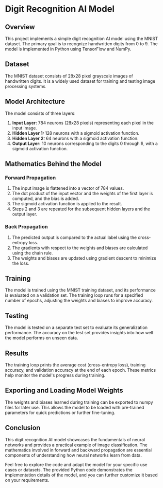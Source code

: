 # Digit Recognition AI Model

## Overview
This project implements a simple digit recognition AI model using the MNIST dataset. The primary goal is to recognize handwritten digits from 0 to 9. The model is implemented in Python using TensorFlow and NumPy.

## Dataset
The MNIST dataset consists of 28x28 pixel grayscale images of handwritten digits. It is a widely used dataset for training and testing image processing systems.

## Model Architecture
The model consists of three layers:

1. **Input Layer:** 784 neurons (28x28 pixels) representing each pixel in the input image.
2. **Hidden Layer 1:** 128 neurons with a sigmoid activation function.
3. **Hidden Layer 2:** 64 neurons with a sigmoid activation function.
4. **Output Layer:** 10 neurons corresponding to the digits 0 through 9, with a sigmoid activation function.

## Mathematics Behind the Model
### Forward Propagation
1. The input image is flattened into a vector of 784 values.
2. The dot product of the input vector and the weights of the first layer is computed, and the bias is added.
3. The sigmoid activation function is applied to the result.
4. Steps 2 and 3 are repeated for the subsequent hidden layers and the output layer.

### Back Propagation
1. The predicted output is compared to the actual label using the cross-entropy loss.
2. The gradients with respect to the weights and biases are calculated using the chain rule.
3. The weights and biases are updated using gradient descent to minimize the loss.

## Training
The model is trained using the MNIST training dataset, and its performance is evaluated on a validation set. The training loop runs for a specified number of epochs, adjusting the weights and biases to improve accuracy.

## Testing
The model is tested on a separate test set to evaluate its generalization performance. The accuracy on the test set provides insights into how well the model performs on unseen data.

## Results
The training loop prints the average cost (cross-entropy loss), training accuracy, and validation accuracy at the end of each epoch. These metrics help monitor the model's progress during training.

## Exporting and Loading Model Weights
The weights and biases learned during training can be exported to numpy files for later use. This allows the model to be loaded with pre-trained parameters for quick predictions or further fine-tuning.

## Conclusion
This digit recognition AI model showcases the fundamentals of neural networks and provides a practical example of image classification. The mathematics involved in forward and backward propagation are essential components of understanding how neural networks learn from data.

Feel free to explore the code and adapt the model for your specific use cases or datasets. The provided Python code demonstrates the implementation details of the model, and you can further customize it based on your requirements.
